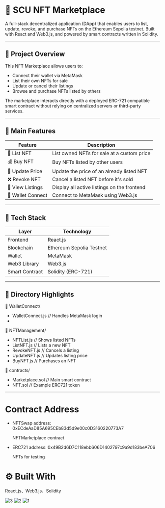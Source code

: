 # 🧾 SCU NFT Marketplace

A full-stack decentralized application (DApp) that enables users to list, update, revoke, and purchase NFTs on the Ethereum Sepolia testnet. Built with React and Web3.js, and powered by smart contracts written in Solidity.

---

## 📌 Project Overview

This NFT Marketplace allows users to:
- Connect their wallet via MetaMask
- List their own NFTs for sale
- Update or cancel their listings
- Browse and purchase NFTs listed by others

The marketplace interacts directly with a deployed ERC-721 compatible smart contract without relying on centralized servers or third-party services.

---

## 🧩 Main Features

| Feature         | Description                                             |
|----------------|---------------------------------------------------------|
| 🎨 List NFT     | List owned NFTs for sale at a custom price              |
| 💰 Buy NFT      | Buy NFTs listed by other users                          |
| 🔁 Update Price | Update the price of an already listed NFT               |
| ❌ Revoke NFT   | Cancel a listed NFT before it's sold                    |
| 🧾 View Listings| Display all active listings on the frontend             |
| 🔗 Wallet Connect | Connect to MetaMask using Web3.js                    |

---
## 🧱 Tech Stack

| Layer          | Technology               |
| -------------- | ------------------------ |
| Frontend       | React.js                 |
| Blockchain     | Ethereum Sepolia Testnet |
| Wallet         | MetaMask                 |
| Web3 Library   | Web3.js                  |
| Smart Contract | Solidity (ERC-721)       |

---

## 📂 Directory Highlights 

📁 WalletConnect/
- WalletConnect.js      // Handles MetaMask login
- 
📁 NFTManagement/
- NFTList.js            // Shows listed NFTs
- ListNFT.js            // Lists a new NFT
- RevokeNFT.js          // Cancels a listing
- UpdateNFT.js          // Updates listing price
- BuyNFT.js             // Purchases an NFT

📁 contracts/
- Marketplace.sol       // Main smart contract
- NFT.sol               // Example ERC721 token

 ---
 

# Contract Address

- NFTSwap address: 0xECdeAaD85A695CEb83d5d9e00c0D3160220773A7
  
  NFTMarketplace contract

- ERC721 address: 0x49B2d6D7C118ebb606D1402797c9a9d183beA706
  
  NFTs for testing

# ⚙️ Built With

React.js、Web3.js、Solidity

![3](https://github.com/user-attachments/assets/6c90fc95-5612-4a9c-aaf0-2a3c06fcb329)
![2](https://github.com/user-attachments/assets/79859ee7-5ca1-45ce-b990-92b14412968f)
![1](https://github.com/user-attachments/assets/72001bb7-7152-4217-a0f8-28a49a516428)

